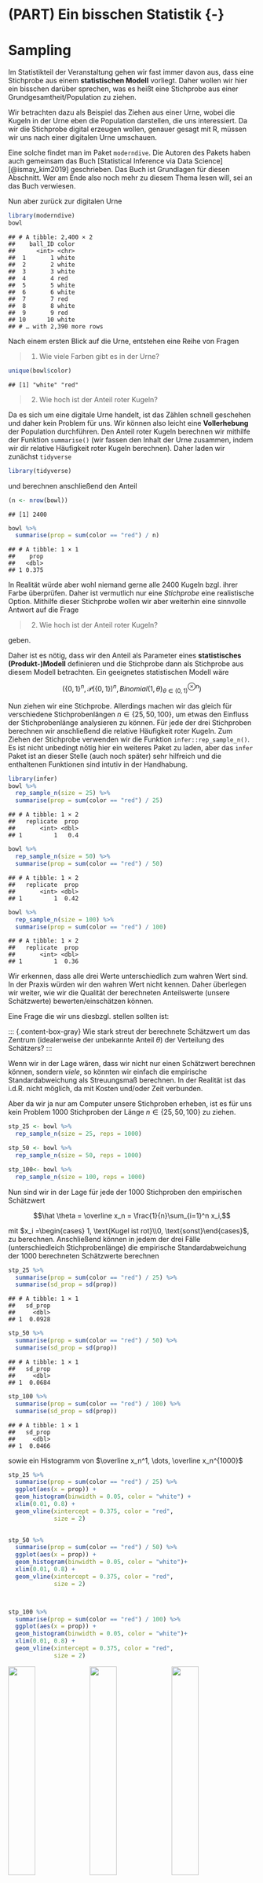 # (PART) Ein bisschen Statistik {-} 




# Sampling

Im Statistikteil der Veranstaltung gehen wir fast immer davon aus, dass eine Stichprobe aus 
einem __statistischen Modell__ vorliegt. Daher wollen wir hier ein bisschen darüber sprechen, was 
es heißt eine Stichprobe aus einer Grundgesamtheit/Population zu ziehen.


Wir betrachten dazu als Beispiel das Ziehen aus einer Urne, wobei die Kugeln in der Urne eben die Population darstellen, die uns interessiert. Da wir die Stichprobe digital erzeugen wollen, genauer gesagt mit R, müssen wir uns nach einer digitalen Urne umschauen.

Eine solche findet man im Paket `moderndive`. Die Autoren des Pakets haben auch gemeinsam das Buch [Statistical Inference via Data Science] [@ismay_kim2019] geschrieben. Das Buch ist Grundlagen für diesen Abschnitt. Wer am Ende also noch mehr zu diesem Thema lesen will, sei an das Buch verwiesen.

Nun aber zurück zur digitalen Urne


```r
library(moderndive)
bowl
```

```
## # A tibble: 2,400 × 2
##    ball_ID color
##      <int> <chr>
##  1       1 white
##  2       2 white
##  3       3 white
##  4       4 red  
##  5       5 white
##  6       6 white
##  7       7 red  
##  8       8 white
##  9       9 red  
## 10      10 white
## # … with 2,390 more rows
```

Nach einem ersten Blick auf die Urne, entstehen eine Reihe von Fragen



> 1. Wie viele Farben gibt es in der Urne?


```r
unique(bowl$color)
```

```
## [1] "white" "red"
```

> 2. Wie hoch ist der Anteil roter Kugeln?

Da es sich um eine digitale Urne handelt, ist das Zählen schnell geschehen und daher kein Problem für uns. Wir können also leicht eine __Vollerhebung__ der Population durchführen. Den Anteil roter Kugeln berechnen wir mithilfe der Funktion `summarise()` (wir fassen den Inhalt der Urne zusammen, indem wir dir relative Häufigkeit roter Kugeln berechnen). Daher laden wir zunächst `tidyverse`


```r
library(tidyverse)
```

und berechnen anschließend den Anteil


```r
(n <- nrow(bowl))
```

```
## [1] 2400
```

```r
bowl %>%
  summarise(prop = sum(color == "red") / n)
```

```
## # A tibble: 1 × 1
##    prop
##   <dbl>
## 1 0.375
```


In Realität würde aber wohl niemand gerne alle 2400 Kugeln bzgl. ihrer Farbe überprüfen. Daher ist vermutlich nur eine _Stichprobe_ eine realistische Option. Mithilfe dieser Stichprobe wollen wir aber weiterhin eine sinnvolle Antwort auf die 
Frage

> 2. Wie hoch ist der Anteil roter Kugeln?

geben. 


Daher ist es nötig, dass wir den Anteil als Parameter eines  __statistisches (Produkt-)Modell__ definieren und die Stichprobe dann als Stichprobe aus diesem Modell betrachten. Ein geeignetes statistischen Modell wäre


$$ (\{0,1\}^n, \mathcal{P}(\{0,1\})^n, Binomial(1,\theta)^{\otimes n}_{\theta\in(0,1)})$$




Nun ziehen wir eine Stichprobe. Allerdings machen wir das gleich für verschiedene Stichprobenlängen  $n\in\{25, 50, 100\}$, um etwas den Einfluss der Stichprobenlänge analysieren zu können. Für jede der drei Stichproben berechnen wir anschließend die relative Häufigkeit roter Kugeln. Zum Ziehen der Stichprobe verwenden wir die Funktion `infer::rep_sample_n()`. Es ist nicht unbedingt nötig hier ein weiteres Paket zu laden, aber das `infer` Paket ist an dieser Stelle (auch noch später) sehr hilfreich und die enthaltenen Funktionen sind intutiv in der Handhabung.


```r
library(infer)
bowl %>%
  rep_sample_n(size = 25) %>%
  summarise(prop = sum(color == "red") / 25)
```

```
## # A tibble: 1 × 2
##   replicate  prop
##       <int> <dbl>
## 1         1   0.4
```

```r
bowl %>%
  rep_sample_n(size = 50) %>%
  summarise(prop = sum(color == "red") / 50)
```

```
## # A tibble: 1 × 2
##   replicate  prop
##       <int> <dbl>
## 1         1  0.42
```

```r
bowl %>%
  rep_sample_n(size = 100) %>%
  summarise(prop = sum(color == "red") / 100)
```

```
## # A tibble: 1 × 2
##   replicate  prop
##       <int> <dbl>
## 1         1  0.36
```


Wir erkennen, dass alle drei Werte unterschiedlich zum wahren Wert sind. In der Praxis würden wir den wahren Wert nicht kennen. Daher überlegen wir weiter, wie wir die Qualität der berechneten Anteilswerte (unsere Schätzwerte) bewerten/einschätzen können.

Eine Frage die wir uns diesbzgl. stellen sollten ist:

::: {.content-box-gray}
Wie stark streut der berechnete Schätzwert um das Zentrum (idealerweise der unbekannte Anteil $\theta$) der Verteilung des Schätzers?
::: 


Wenn wir in der Lage wären, dass wir nicht nur einen Schätzwert berechnen können, sondern _viele_, so könnten wir einfach die empirische Standardabweichung als Streuungsmaß berechnen. In der Realität ist das i.d.R. nicht möglich, da mit Kosten und/oder Zeit verbunden.

Aber da wir ja nur am Computer unsere Stichproben erheben, ist es für uns kein Problem 1000 Stichproben der Länge $n\in\{25, 50, 100\}$ zu ziehen.



```r
stp_25 <- bowl %>%
  rep_sample_n(size = 25, reps = 1000) 

stp_50 <- bowl %>%
  rep_sample_n(size = 50, reps = 1000) 

stp_100<- bowl %>%
  rep_sample_n(size = 100, reps = 1000) 
```

Nun sind wir in der Lage für jede der 1000 Stichproben den  empirischen Schätzwert


$$\hat \theta = \overline x_n = \frac{1}{n}\sum_{i=1}^n x_i,$$

mit $x_i =\begin{cases} 1, \text{Kugel ist rot}\\0, \text{sonst}\end{cases}$, zu berechnen. Anschließend können in jedem der drei Fälle (unterschiedleich Stichprobenlänge) die empirische Standardabweichung der 1000 berechneten Schätzwerte
berechnen


```r
stp_25 %>%
  summarise(prop = sum(color == "red") / 25) %>%
  summarise(sd_prop = sd(prop))
```

```
## # A tibble: 1 × 1
##   sd_prop
##     <dbl>
## 1  0.0928
```

```r
stp_50 %>%
  summarise(prop = sum(color == "red") / 50) %>%
  summarise(sd_prop = sd(prop))
```

```
## # A tibble: 1 × 1
##   sd_prop
##     <dbl>
## 1  0.0684
```

```r
stp_100 %>%
  summarise(prop = sum(color == "red") / 100) %>%
  summarise(sd_prop = sd(prop))
```

```
## # A tibble: 1 × 1
##   sd_prop
##     <dbl>
## 1  0.0466
```


sowie ein Histogramm von $\overline x_n^1, \dots, \overline x_n^{1000}$





```r
stp_25 %>%
  summarise(prop = sum(color == "red") / 25) %>%
  ggplot(aes(x = prop)) + 
  geom_histogram(binwidth = 0.05, color = "white") +
  xlim(0.01, 0.8) +
  geom_vline(xintercept = 0.375, color = "red",
             size = 2)

  
stp_50 %>%
  summarise(prop = sum(color == "red") / 50) %>%
  ggplot(aes(x = prop)) + 
  geom_histogram(binwidth = 0.05, color = "white")+
  xlim(0.01, 0.8) +
  geom_vline(xintercept = 0.375, color = "red",
             size = 2)



stp_100 %>%
  summarise(prop = sum(color == "red") / 100) %>%
  ggplot(aes(x = prop)) + 
  geom_histogram(binwidth = 0.05, color = "white")+
  xlim(0.01, 0.8) +
  geom_vline(xintercept = 0.375, color = "red",
             size = 2)
```

<img src="12_sampling_files/figure-html/unnamed-chunk-8-1.png" width="33%" /><img src="12_sampling_files/figure-html/unnamed-chunk-8-2.png" width="33%" /><img src="12_sampling_files/figure-html/unnamed-chunk-8-3.png" width="33%" />

Wir erkennen eine Reduktion der Streuung mit wachsendem Stichproben Umfang. Zudem sehen wir, dass wir die empirischen Verteilung symmetrisch um den wahren Parameter 0.375 verteilt sind, wobei die Verteilung umso konzentrierter ist, je hoher der Stichprobenumfang ist. 

Diese empirischen Verteilungen sind eine Annährung an die Verteilung des Schätzers

$$\overline X_n = \frac{1}{n} \sum_{i=1}^n X_i\,,$$

wobei $X_1,\dots, X_n$ eine Stichprobe aus unserem statistischen Modell

$$ (\{0,1\}^n, \mathcal{P}(\{0,1\})^n, Binomial(1,\theta)^{\otimes n}_{\theta\in(0,1)})$$

ist.




> Wie gesagt, in Realität werden wir i.d.R. nicht in der Lage sein  mehr als eine Stichprobe zu erheben. Trotzdem würden wir gerne etwas über die Verteilung unseres Schätzers (hier $\overline X_n$) aussagen. Wir müssen uns also andere Strategien überlegen.


Um weiterführende statistische Methoden anwenden zu können, braucht man (fast immer) eine exakte oder zumindest approximative Verteilung der Statistik (hier $\overline X_n$), für die man sich interessiert.



::: {.content-box-black}
Beispielsweise könnten wir daran interessiert sein, nicht nur einen Schätzwert für die
unbekannte Wahrscheinlichkeit $\theta$ zu bekommen. Schließlich wäre es deutlich informativer ein Intervall zu haben, welches $\theta$ __mit hoher Wahrscheinlichkeit überdeckt__ und dabei möglichst kurz ist.


Dazu benötigen wir aber sicherlich die Verteilung - wir wollen ja eine Aussage mit hoher Wahrscheinlichkeit machen - der Statistik, die wir zur Berechnung des Schätzwerts verwendet haben.
:::


In der Vorlesung werden wir uns mit Statistik beschäftigen, deren exakte Verteilung wir bestimmen können. In den nächsten zwei Abschnitten werden wir approximative Verteilungen betrachten. Zunächst in einem theoretischen Ansatz basierend auf dem zentralen Grenzwertsatz und anschließend über ein computerintensives Verfahren.


## Approximative Verteilung

> Was wissen wir über die Verteilung von $\overline X_n$?

Wir wissen auf jeden Fall, dass die Summe der $X_i$ binomialverteilt ist, d.h. es gilt

$$S_n =\sum_{i=1}^n X_i \sim Binomial(n, \theta)\,.$$
Mit dieser exakten Verteilung könnten wir arbeiten und würden bei unserem Testproblem dann zum exakten Binomaltest (siehe Kapitel 7 im EWS Skript) kommen.



Wir wissen aber zudem noch etwas über Verteilung von $S_n =\sum_{i=1}^n X_i$ bzw.

$$\frac{S_n - n\theta}{\sqrt{\theta(1-\theta)n }}$$

für große $n$. Hier sagt uns der Zentrale Grenzwertsatz, dass




$$P\left(\frac{S_n - n\theta}{\sqrt{\theta(1-\theta)n }} \leq x\right) \approx \Phi(x)$$
wobei $\Phi$ die Verteilungsfunktion der N(0,1) Verteilung bezeichnet.


Für $\overline X_n$ ergibt sich daraus folgende approximative Verteilung

$$P\left(n \frac{\overline X_n - \theta}{\sqrt{\theta(1-\theta)n }} \leq x\right)  = P\left(\frac{\overline X_n - \theta}{\sqrt{\frac{\theta(1-\theta)}{n} }} \leq x\right) \approx \Phi(x)$$

$$P\left(\overline X_n  \leq x\right) \approx \Phi_{\widehat \theta,\frac{\widehat \theta(1-\widehat \theta)}{n}}(x)$$

Für die Stichprobenlänge 100 versuchen wir diesen Zusammenhang mal noch zu visualisieren


```r
sample <- stp_100 %>%
  summarise(prop = sum(color == "red") / 100) 
theta_hat <- mean(sample$prop)


stp_100 %>%
  summarise(prop = sum(color == "red") / 100) %>%
  ggplot() + 
  geom_histogram(aes(x = prop, y = ..density..), binwidth = 0.05, color = "white") +
  xlim(0.01, 0.8) +
  stat_function(fun = "dnorm", 
                args = list(mean = theta_hat, 
                            sd = sqrt(theta_hat * (1-theta_hat) / 100)),
                colour = "blue", size = 1.3) +
  theme_minimal()
```

```
## Warning: Removed 2 rows containing missing values (geom_bar).
```

<img src="12_sampling_files/figure-html/unnamed-chunk-9-1.png" width="672" />


Wir erkennen eine rechte gute Übereinstimmung zwischen der __Sampling Verteilung__ und der approximativen Normalverteilung.



## Resampling

Nun wollen wir die Verteilung der Statistik (immer noch das empirische Mittel $\overline X_n$) über ein resampling Verfahren approximieren. Dabei ist es allerdings nicht entscheidend, dass es sich bei der betrachteten Statistik um das empirische Mittel handelt. Das Verfahren funktioniert auch für weitere Statistik.


Wir starten mit __einer__ Stichprobe der Länge 100


```r
set.seed(123) # zur reproduzierbarkeit
x <- bowl %>%
  rep_sample_n(size = 100) 
```


Unser Ziel ist es nun, basierend auf diesen 100 Beobachtungen, die Verteilung von $\overline X_n$ zu approximieren. Dazu benötigen wir sicherlich mehrere berechnete Werte des empirischen Mittels. Natürlich könnten wir die ursprüngliche Stichprobe in 50 Paare zerlege und so 50 empirische Mittelwerte $\overline x_2^1,\dots,\overline x_2^{50}$ berechnen. Damit könnten wir dann aber nur die Verteilung von $\overline X_2$ approximieren und nicht von $\overline X_{100}$. D.h. wir wollen mehrere empirische Mittelwerte basierend auf 100 Inputwerten berechnen. 

Dieses Ziel werden wir nur erreichen, wenn wir die ursprünglichen 100 Werte $x_1,\dots, x_n$ in "schlauer" Form mehrfach nutzen. Wir stellen uns auf den Standpunkt, dass die 100 Werte Realisierungen von unabhängigen und identisch verteilten Zufallsvariablen sind (das ist auch die Annahme in unserem statistischen Modell). Unsere Stichprobe ist somit eine gute Approximation der Gesamtpopulation - auf jeden Fall die beste, die wir haben - und daher würde es Sinn machen wiederholt aus dieser Näherung zu ziehen und dabei die Aufteilung in rote und weiße Kugeln nicht zu verändern. Wir ziehen somit __mit Zurücklegen__ und erzeugen so $B$ Stichprobenwiederholungen

$$x_1^b,\dots,x_n^b,\qquad b = 1,\dots, B\,,$$
wobei $x_i^b\in\{x_1,\dots, x_n\}$. 




```r
B <- 1000
x_B <- x %>%
  rep_sample_n(size = 100, replace = TRUE, reps = B) 

x_B
```

```
## # A tibble: 100,000 × 3
## # Groups:   replicate [1,000]
##    replicate ball_ID color
##        <int>   <int> <chr>
##  1         1    2260 white
##  2         1     983 white
##  3         1    1599 white
##  4         1    2082 white
##  5         1     619 red  
##  6         1     665 white
##  7         1    1501 white
##  8         1    1029 white
##  9         1     316 white
## 10         1     165 white
## # … with 99,990 more rows
```


Für jede dieser $B$ Stichprobenwiederholungen berechnen wir nun das empirische Mittel


$$\overline x_n^b = \frac{1}{n}\sum_{i=1}^n x_i^b\,,\qquad b=1, \dots, B$$


```r
mean_x_B <- x_B %>%
  summarise(prop = mean(color == "red"))
mean_x_B
```

```
## # A tibble: 1,000 × 2
##    replicate  prop
##        <int> <dbl>
##  1         1  0.32
##  2         2  0.37
##  3         3  0.39
##  4         4  0.34
##  5         5  0.37
##  6         6  0.4 
##  7         7  0.37
##  8         8  0.32
##  9         9  0.31
## 10        10  0.31
## # … with 990 more rows
```


::: {.content-box-orange}
Das beschriebene Verfahren kennt man in der Literatur unter dem Namen [__Bootstrap-Verfahren__](https://de.wikipedia.org/wiki/Bootstrapping-Verfahren). Konkret handelt es sich hierbei um die einfachste Form, einen i.i.d. (_independent identically distributed_) Bootstrap. Die daraus resultierende Approximation der Verteilung der Statistik, nennt man __Bootstrap Verteilung__.

:::




```r
mean_x_B %>%
  ggplot(aes(x = prop)) + 
  geom_histogram(binwidth = 0.01, color = "white")
```

<img src="12_sampling_files/figure-html/unnamed-chunk-13-1.png" width="672" />


Wir erkennen erneut eine symmetrische Verteilung, die um den empirischen Mittelwert der Stichprobe $x$


```r
x %>%
  summarise(prop = mean(color == "red"))
```

```
## # A tibble: 1 × 2
##   replicate  prop
##       <int> <dbl>
## 1         1  0.36
```


konzentriert ist.



Um nun (leicht) ein Intervall anzugeben, dass die unbekannte Wahrscheinlichkeit $\theta$ überdeckt, nutzen wir erneut das `infer` Paket. 

Dazu erzeugen wir zunächst erneut die Bootstrap Verteilung und nutzen dazu die Funktionen

- `specify()`: definiert die interessante Variable im Datensatz
- `generate()`: definiert die Anzahl an Stichprobenwiederholungen und ihren Typ
- `calculate()`: definiert welche Statistik zu berechnen ist
- `visualise()`: visualisiert die Bootstrap Verteilung der in `calculate()` berechneten Statistik


```r
boot_vert <- x %>% 
  specify(response = color, success = "red") %>%
  generate(reps = 1000, type = "bootstrap") %>%
  calculate(stat = "prop") 

boot_vert %>%
  visualise()
```

<img src="12_sampling_files/figure-html/unnamed-chunk-15-1.png" width="672" />


Um nun beispielsweise ein Intervall zu konstruieren, welches die unbekannte Wahrscheinlichkeit $\theta$ näherungsweise mit einer Wahrscheinlichkeit von $0.95$ überdeckt, betrachten wir einfach die __mittleren 95%__, der berechneten empirischen Mittelwerte. Das entsprechende Intervall bezeichnen wir dann als approximatives 95% Konfidenzintervall für $\theta$ - mehr zu Konfidenzintervallen in Kapitel 6.8 der Vorlesung.


```r
boot_ki <- boot_vert %>%
  get_confidence_interval(level = 0.95, type = "percentile")

boot_ki
```

```
## # A tibble: 1 × 2
##   lower_ci upper_ci
##      <dbl>    <dbl>
## 1     0.27     0.45
```


Das Intervall können wir dann noch zusammen mit der Bootstrap Verteilung visualisieren


```r
visualise(boot_vert, fill = "red") +
  shade_confidence_interval(endpoints = boot_ki, color = "gold", fill = "gold") + 
  theme_minimal()
```

<img src="12_sampling_files/figure-html/unnamed-chunk-17-1.png" width="672" />


__Literatur:__

Wer mehr über Bootstrap Verfahren lernen will, kann einen Blick in die Bücher  [@ismay_kim2019] (Web-Version: [Statistical Inference via Data Science] [@ismay_kim2019]), [@davison_hinkley1997] oder [@dikta_scheer2021].

